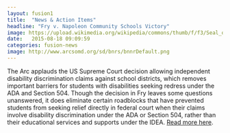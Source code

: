 ```yaml
---
layout: fusion1
title:  "News & Action Items"
headline: "Fry v. Napoleon Community Schools Victory"
image: https://upload.wikimedia.org/wikipedia/commons/thumb/f/f3/Seal_of_the_United_States_Supreme_Court.svg/1200px-Seal_of_the_United_States_Supreme_Court.svg.png 
date:   2015-08-18 09:09:59
categories: fusion-news
image: http://www.arcsomd.org/sd/bnrs/bnnrDefault.png
---
```

The Arc applauds the US Supreme Court decision allowing independent disability discrimination claims against school districts, which removes important barriers for students with disabilities seeking redress under the ADA and Section 504. Though the decision in Fry leaves some questions unanswered, it does eliminate certain roadblocks that have prevented students from seeking relief directly in federal court when their claims involve disability discrimination under the ADA or Section 504, rather than their educational services and supports under the IDEA. <a href="https://blog.thearc.org/2017/02/23/arc-applauds-u-s-supreme-court-decision-allowing-independent-disability-discrimination-claims-school-districts/">Read more here</a>.